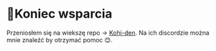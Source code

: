 # 📢Koniec wsparcia

Przeniosłem się na wiekszę repo -> [Kohi-den](https://github.com/Kohi-den/extensions-source).
Na ich discordzie można mnie znaleźć by otrzymać pomoc 😊.
